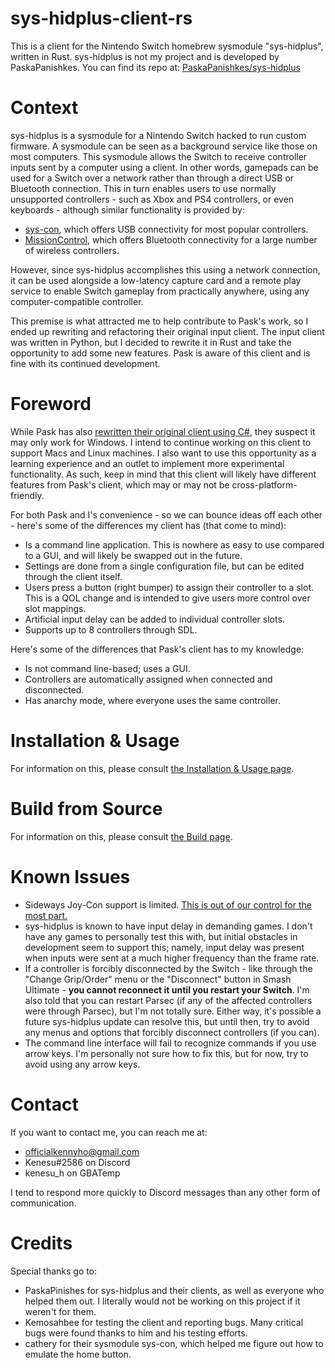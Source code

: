 # sys-hidplus-client-rs
This is a client for the Nintendo Switch homebrew sysmodule "sys-hidplus",
written in Rust. sys-hidplus is not my project and is developed by
PaskaPanishkes. You can find its repo at: 
[PaskaPanishkes/sys-hidplus](https://github.com/PaskaPinishkes/sys-hidplus)

# Context
sys-hidplus is a sysmodule for a Nintendo Switch hacked to run custom firmware.
A sysmodule can be seen as a background service like those on most computers.
This sysmodule allows the Switch to receive controller inputs sent by a computer
using a client. In other words, gamepads can be used for a Switch over a network
rather than through a direct USB or Bluetooth connection. This in turn enables
users to use normally unsupported controllers - such as Xbox and PS4
controllers, or even keyboards - although similar functionality is provided by:
- [sys-con](https://github.com/cathery/sys-con), which offers USB connectivity
  for most popular controllers.
- [MissionControl](https://github.com/ndeadly/MissionControl), which offers
  Bluetooth connectivity for a large number of wireless controllers.

However, since sys-hidplus accomplishes this using a network connection, it can
be used alongside a low-latency capture card and a remote play service to enable
Switch gameplay from practically anywhere, using any computer-compatible
controller.

This premise is what attracted me to help contribute to Pask's work, so I ended
up rewriting and refactoring their original input client. The input client was
written in Python, but I decided to rewrite it in Rust and take the opportunity
to add some new features. Pask is aware of this client and is fine with its
continued development.

# Foreword
While Pask has also
[rewritten their original client using C#](https://github.com/PaskaPinishkes/SwitchSysHidplusClient),
they suspect it may only work for Windows. I intend to continue working on this
client to support Macs and Linux machines. I also want to use this opportunity
as a learning experience and an outlet to implement more experimental
functionality. As such, keep in mind that this client will likely have
different features from Pask's client, which may or may not be
cross-platform-friendly.

For both Pask and I's convenience - so we can bounce ideas off each other -
here's some of the differences my client has (that come to mind):
- Is a command line application. This is nowhere as easy to use compared to a
  GUI, and will likely be swapped out in the future.
- Settings are done from a single configuration file, but can be edited through
  the client itself.
- Users press a button (right bumper) to assign their controller to a slot. This
  is a QOL change and is intended to give users more control over slot mappings.
- Artificial input delay can be added to individual controller slots.
- Supports up to 8 controllers through SDL.

Here's some of the differences that Pask's client has to my knowledge:
- Is not command line-based; uses a GUI.
- Controllers are automatically assigned when connected and disconnected.
- Has anarchy mode, where everyone uses the same controller.

# Installation & Usage
For information on this, please consult
[the Installation & Usage page](./docs/usage.md).

# Build from Source
For information on this, please consult [the Build page](./docs/build.md).

# Known Issues
- Sideways Joy-Con support is limited.
  [This is out of our control for the most part.](https://github.com/switchbrew/libnx/issues/5)
- sys-hidplus is known to have input delay in demanding games. I don't have any
  games to personally test this with, but initial obstacles in development seem
  to support this; namely, input delay was present when inputs were sent at a
  much higher frequency than the frame rate.
- If a controller is forcibly disconnected by the Switch - like through the
  "Change Grip/Order" menu or the "Disconnect" button in Smash Ultimate - **you
  cannot reconnect it until you restart your Switch**. I'm also told that you
  can restart Parsec (if any of the affected controllers were through Parsec),
  but I'm not totally sure. Either way, it's possible a future sys-hidplus 
  update can resolve this, but until then, try to avoid any menus and options
  that forcibly disconnect controllers (if you can).
- The command line interface will fail to recognize commands if you use arrow
  keys. I'm personally not sure how to fix this, but for now, try to avoid using
  any arrow keys.

# Contact
If you want to contact me, you can reach me at:
- officialkennyho@gmail.com
- Kenesu#2586 on Discord
- kenesu_h on GBATemp

I tend to respond more quickly to Discord messages than any other form of
communication.

# Credits
Special thanks go to:
- PaskaPinishes for sys-hidplus and their clients, as well as everyone who
  helped them out. I literally would not be working on this project if it
  weren't for them.
- Kemosahbee for testing the client and reporting bugs. Many critical bugs were
  found thanks to him and his testing efforts.
- cathery for their sysmodule sys-con, which helped me figure out how to emulate
  the home button.
